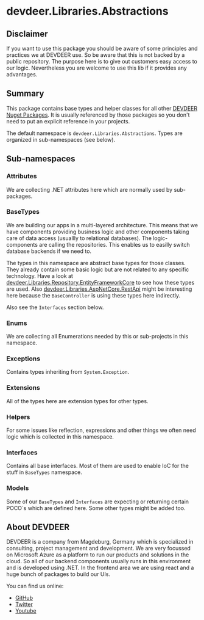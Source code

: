 # devdeer.Libraries.Abstractions

## Disclaimer

If you want to use this package you should be aware of some principles and practices we at DEVDEER use. So be aware that this is not backed by a public repository. The purpose here is to give out customers easy access to our logic. Nevertheless you are welcome to use this lib if it provides any advantages.

## Summary

This package contains base types and helper classes for all other [DEVDEER Nuget Packages](https://www.nuget.org/packages?q=devdeer). It is usually referenced by those packages so you don't need to put an explicit reference in your projects.

The default namespace is `devdeer.Libraries.Abstractions`. Types are organized in sub-namespaces (see below).

## Sub-namespaces

### Attributes

We are collecting .NET attributes here which are normally used by sub-packages.

### BaseTypes

We are building our apps in a multi-layered architecture. This means that we have components providing business logic and other components taking care of data access (usuallly to relational databases). The logic-components are calling the repositories. This enables us to easilly switch database backends if we need to.

The types in this namespace are abstract base types for those classes. They already contain some basic logic but are not related to any specific technology. Have a look at [devdeer.Libraries.Repository.EntityFrameworkCore](https://www.nuget.org/packages/devdeer.Libraries.Repository.EntityFrameworkCore) to see how these types are used. Also [devdeer.Libraries.AspNetCore.RestApi](https://www.nuget.org/packages/devdeer.Libraries.AspNetCore.RestApi) might be interesting here because the `BaseController` is using these types here indirectly.

Also see the `Interfaces` section below.

### Enums

We are collecting all Enumerations needed by this or sub-projects in this namespace.

### Exceptions

Contains types inheriting from `System.Exception`.

### Extensions

All of the types here are extension types for other types.

### Helpers

For some issues like reflection, expressions and other things we often need logic which is collected in this namespace.

### Interfaces

Contains all base interfaces. Most of them are used to enable IoC for the stuff in `BaseTypes` namespace.

### Models

Some of our `BaseTypes` and `Interfaces` are expecting or returning certain POCO`s which are defined here. Some other types might be added too.

## About DEVDEER

DEVDEER is a company from Magdeburg, Germany which is specialized in consulting, project management and development. We are very focussed on Microsoft Azure as a platform to run our products and solutions in the cloud. So all of our backend components usually runs in this environment and is developed using .NET. In the frontend area we are using react and a huge bunch of packages to build our UIs.

You can find us online:

- [GitHub](https://github.com/devdeer)
- [Twitter](https://twitter.com/devdeerz)
- [Youtube](https://m.youtube.com/@real-codingfreaks)
